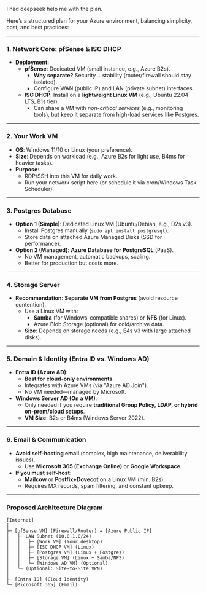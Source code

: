 I had deepseek help me with the plan.

Here’s a structured plan for your Azure environment, balancing simplicity, cost, and best practices:

---

### **1. Network Core: pfSense & ISC DHCP**
- **Deployment:**  
  - **pfSense**: Dedicated VM (small instance, e.g., Azure B2s).  
    - **Why separate?** Security + stability (router/firewall should stay isolated).  
    - Configure WAN (public IP) and LAN (private subnet) interfaces.  
  - **ISC DHCP**: Install on a **lightweight Linux VM** (e.g., Ubuntu 22.04 LTS, B1s tier).  
    - Can share a VM with *non-critical services* (e.g., monitoring tools), but keep it separate from high-load services like Postgres.  

---

### **2. Your Work VM**
- **OS**: Windows 11/10 or Linux (your preference).  
- **Size**: Depends on workload (e.g., Azure B2s for light use, B4ms for heavier tasks).  
- **Purpose**:  
  - RDP/SSH into this VM for daily work.  
  - Run your network script here (or schedule it via cron/Windows Task Scheduler).  

---

### **3. Postgres Database**  
- **Option 1 (Simple)**: Dedicated Linux VM (Ubuntu/Debian, e.g., D2s v3).  
  - Install Postgres manually (`sudo apt install postgresql`).  
  - Store data on attached Azure Managed Disks (SSD for performance).  
- **Option 2 (Managed)**: **Azure Database for PostgreSQL** (PaaS).  
  - No VM management, automatic backups, scaling.  
  - Better for production but costs more.  

---

### **4. Storage Server**  
- **Recommendation**: **Separate VM from Postgres** (avoid resource contention).  
  - Use a Linux VM with:  
    - **Samba** (for Windows-compatible shares) or **NFS** (for Linux).  
    - Azure Blob Storage (optional) for cold/archive data.  
  - **Size**: Depends on storage needs (e.g., E4s v3 with large attached disks).  

---

### **5. Domain & Identity (Entra ID vs. Windows AD)**  
- **Entra ID (Azure AD)**:  
  - **Best for cloud-only environments**.  
  - Integrates with Azure VMs (via "Azure AD Join").  
  - No VM needed—managed by Microsoft.  
- **Windows Server AD (On a VM)**:  
  - Only needed if you require **traditional Group Policy, LDAP, or hybrid on-prem/cloud setups**.  
  - **VM Size**: B2s or B4ms (Windows Server 2022).  

---

### **6. Email & Communication**  
- **Avoid self-hosting email** (complex, high maintenance, deliverability issues).  
  - Use **Microsoft 365 (Exchange Online)** or **Google Workspace**.  
- **If you must self-host**:  
  - **Mailcow** or **Postfix+Dovecot** on a Linux VM (min. B2s).  
  - Requires MX records, spam filtering, and constant upkeep.  

---

### **Proposed Architecture Diagram**
```
[Internet]
│
├─ [pfSense VM] (Firewall/Router) → [Azure Public IP]
│   ├─ LAN Subnet (10.0.1.0/24)
│   │   ├─ [Work VM] (Your desktop)
│   │   ├─ [ISC DHCP VM] (Linux)
│   │   ├─ [Postgres VM] (Linux + Postgres)
│   │   ├─ [Storage VM] (Linux + Samba/NFS)
│   │   └─ [Windows AD VM] (Optional)
│   └─ (Optional: Site-to-Site VPN)
│
├─ [Entra ID] (Cloud Identity)
└─ [Microsoft 365] (Email)
```
